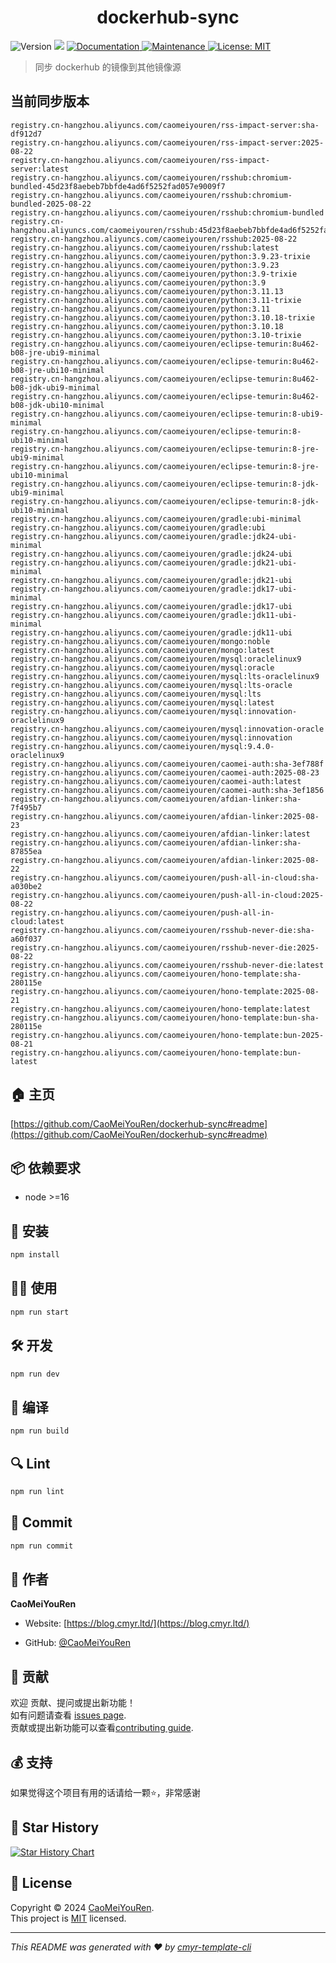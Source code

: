 <h1 align="center">dockerhub-sync </h1>
<p>
  <img alt="Version" src="https://img.shields.io/badge/version-0.1.0-blue.svg?cacheSeconds=2592000" />
  <img src="https://img.shields.io/badge/node-%3E%3D16-blue.svg" />
  <a href="https://github.com/CaoMeiYouRen/dockerhub-sync#readme" target="_blank">
    <img alt="Documentation" src="https://img.shields.io/badge/documentation-yes-brightgreen.svg" />
  </a>
  <a href="https://github.com/CaoMeiYouRen/dockerhub-sync/graphs/commit-activity" target="_blank">
    <img alt="Maintenance" src="https://img.shields.io/badge/Maintained%3F-yes-green.svg" />
  </a>
  <a href="https://github.com/CaoMeiYouRen/dockerhub-sync/blob/master/LICENSE" target="_blank">
    <img alt="License: MIT" src="https://img.shields.io/github/license/CaoMeiYouRen/dockerhub-sync?color=yellow" />
  </a>
</p>


> 同步 dockerhub 的镜像到其他镜像源

## 当前同步版本

<!-- DOCKER_START -->
```
registry.cn-hangzhou.aliyuncs.com/caomeiyouren/rss-impact-server:sha-df912d7
registry.cn-hangzhou.aliyuncs.com/caomeiyouren/rss-impact-server:2025-08-22
registry.cn-hangzhou.aliyuncs.com/caomeiyouren/rss-impact-server:latest
registry.cn-hangzhou.aliyuncs.com/caomeiyouren/rsshub:chromium-bundled-45d23f8aebeb7bbfde4ad6f5252fad057e9009f7
registry.cn-hangzhou.aliyuncs.com/caomeiyouren/rsshub:chromium-bundled-2025-08-22
registry.cn-hangzhou.aliyuncs.com/caomeiyouren/rsshub:chromium-bundled
registry.cn-hangzhou.aliyuncs.com/caomeiyouren/rsshub:45d23f8aebeb7bbfde4ad6f5252fad057e9009f7
registry.cn-hangzhou.aliyuncs.com/caomeiyouren/rsshub:2025-08-22
registry.cn-hangzhou.aliyuncs.com/caomeiyouren/rsshub:latest
registry.cn-hangzhou.aliyuncs.com/caomeiyouren/python:3.9.23-trixie
registry.cn-hangzhou.aliyuncs.com/caomeiyouren/python:3.9.23
registry.cn-hangzhou.aliyuncs.com/caomeiyouren/python:3.9-trixie
registry.cn-hangzhou.aliyuncs.com/caomeiyouren/python:3.9
registry.cn-hangzhou.aliyuncs.com/caomeiyouren/python:3.11.13
registry.cn-hangzhou.aliyuncs.com/caomeiyouren/python:3.11-trixie
registry.cn-hangzhou.aliyuncs.com/caomeiyouren/python:3.11
registry.cn-hangzhou.aliyuncs.com/caomeiyouren/python:3.10.18-trixie
registry.cn-hangzhou.aliyuncs.com/caomeiyouren/python:3.10.18
registry.cn-hangzhou.aliyuncs.com/caomeiyouren/python:3.10-trixie
registry.cn-hangzhou.aliyuncs.com/caomeiyouren/eclipse-temurin:8u462-b08-jre-ubi9-minimal
registry.cn-hangzhou.aliyuncs.com/caomeiyouren/eclipse-temurin:8u462-b08-jre-ubi10-minimal
registry.cn-hangzhou.aliyuncs.com/caomeiyouren/eclipse-temurin:8u462-b08-jdk-ubi9-minimal
registry.cn-hangzhou.aliyuncs.com/caomeiyouren/eclipse-temurin:8u462-b08-jdk-ubi10-minimal
registry.cn-hangzhou.aliyuncs.com/caomeiyouren/eclipse-temurin:8-ubi9-minimal
registry.cn-hangzhou.aliyuncs.com/caomeiyouren/eclipse-temurin:8-ubi10-minimal
registry.cn-hangzhou.aliyuncs.com/caomeiyouren/eclipse-temurin:8-jre-ubi9-minimal
registry.cn-hangzhou.aliyuncs.com/caomeiyouren/eclipse-temurin:8-jre-ubi10-minimal
registry.cn-hangzhou.aliyuncs.com/caomeiyouren/eclipse-temurin:8-jdk-ubi9-minimal
registry.cn-hangzhou.aliyuncs.com/caomeiyouren/eclipse-temurin:8-jdk-ubi10-minimal
registry.cn-hangzhou.aliyuncs.com/caomeiyouren/gradle:ubi-minimal
registry.cn-hangzhou.aliyuncs.com/caomeiyouren/gradle:ubi
registry.cn-hangzhou.aliyuncs.com/caomeiyouren/gradle:jdk24-ubi-minimal
registry.cn-hangzhou.aliyuncs.com/caomeiyouren/gradle:jdk24-ubi
registry.cn-hangzhou.aliyuncs.com/caomeiyouren/gradle:jdk21-ubi-minimal
registry.cn-hangzhou.aliyuncs.com/caomeiyouren/gradle:jdk21-ubi
registry.cn-hangzhou.aliyuncs.com/caomeiyouren/gradle:jdk17-ubi-minimal
registry.cn-hangzhou.aliyuncs.com/caomeiyouren/gradle:jdk17-ubi
registry.cn-hangzhou.aliyuncs.com/caomeiyouren/gradle:jdk11-ubi-minimal
registry.cn-hangzhou.aliyuncs.com/caomeiyouren/gradle:jdk11-ubi
registry.cn-hangzhou.aliyuncs.com/caomeiyouren/mongo:noble
registry.cn-hangzhou.aliyuncs.com/caomeiyouren/mongo:latest
registry.cn-hangzhou.aliyuncs.com/caomeiyouren/mysql:oraclelinux9
registry.cn-hangzhou.aliyuncs.com/caomeiyouren/mysql:oracle
registry.cn-hangzhou.aliyuncs.com/caomeiyouren/mysql:lts-oraclelinux9
registry.cn-hangzhou.aliyuncs.com/caomeiyouren/mysql:lts-oracle
registry.cn-hangzhou.aliyuncs.com/caomeiyouren/mysql:lts
registry.cn-hangzhou.aliyuncs.com/caomeiyouren/mysql:latest
registry.cn-hangzhou.aliyuncs.com/caomeiyouren/mysql:innovation-oraclelinux9
registry.cn-hangzhou.aliyuncs.com/caomeiyouren/mysql:innovation-oracle
registry.cn-hangzhou.aliyuncs.com/caomeiyouren/mysql:innovation
registry.cn-hangzhou.aliyuncs.com/caomeiyouren/mysql:9.4.0-oraclelinux9
registry.cn-hangzhou.aliyuncs.com/caomeiyouren/caomei-auth:sha-3ef788f
registry.cn-hangzhou.aliyuncs.com/caomeiyouren/caomei-auth:2025-08-23
registry.cn-hangzhou.aliyuncs.com/caomeiyouren/caomei-auth:latest
registry.cn-hangzhou.aliyuncs.com/caomeiyouren/caomei-auth:sha-3ef1856
registry.cn-hangzhou.aliyuncs.com/caomeiyouren/afdian-linker:sha-7f495b7
registry.cn-hangzhou.aliyuncs.com/caomeiyouren/afdian-linker:2025-08-23
registry.cn-hangzhou.aliyuncs.com/caomeiyouren/afdian-linker:latest
registry.cn-hangzhou.aliyuncs.com/caomeiyouren/afdian-linker:sha-87855ea
registry.cn-hangzhou.aliyuncs.com/caomeiyouren/afdian-linker:2025-08-22
registry.cn-hangzhou.aliyuncs.com/caomeiyouren/push-all-in-cloud:sha-a030be2
registry.cn-hangzhou.aliyuncs.com/caomeiyouren/push-all-in-cloud:2025-08-22
registry.cn-hangzhou.aliyuncs.com/caomeiyouren/push-all-in-cloud:latest
registry.cn-hangzhou.aliyuncs.com/caomeiyouren/rsshub-never-die:sha-a60f037
registry.cn-hangzhou.aliyuncs.com/caomeiyouren/rsshub-never-die:2025-08-22
registry.cn-hangzhou.aliyuncs.com/caomeiyouren/rsshub-never-die:latest
registry.cn-hangzhou.aliyuncs.com/caomeiyouren/hono-template:sha-280115e
registry.cn-hangzhou.aliyuncs.com/caomeiyouren/hono-template:2025-08-21
registry.cn-hangzhou.aliyuncs.com/caomeiyouren/hono-template:latest
registry.cn-hangzhou.aliyuncs.com/caomeiyouren/hono-template:bun-sha-280115e
registry.cn-hangzhou.aliyuncs.com/caomeiyouren/hono-template:bun-2025-08-21
registry.cn-hangzhou.aliyuncs.com/caomeiyouren/hono-template:bun-latest
```
<!-- DOCKER_END -->

## 🏠 主页

[https://github.com/CaoMeiYouRen/dockerhub-sync#readme](https://github.com/CaoMeiYouRen/dockerhub-sync#readme)


## 📦 依赖要求


- node >=16

## 🚀 安装

```sh
npm install
```

## 👨‍💻 使用

```sh
npm run start
```

## 🛠️ 开发

```sh
npm run dev
```

## 🔧 编译

```sh
npm run build
```

## 🔍 Lint

```sh
npm run lint
```

## 💾 Commit

```sh
npm run commit
```


## 👤 作者


**CaoMeiYouRen**

* Website: [https://blog.cmyr.ltd/](https://blog.cmyr.ltd/)

* GitHub: [@CaoMeiYouRen](https://github.com/CaoMeiYouRen)


## 🤝 贡献

欢迎 贡献、提问或提出新功能！<br />如有问题请查看 [issues page](https://github.com/CaoMeiYouRen/dockerhub-sync/issues). <br/>贡献或提出新功能可以查看[contributing guide](https://github.com/CaoMeiYouRen/dockerhub-sync/blob/master/CONTRIBUTING.md).

## 💰 支持

如果觉得这个项目有用的话请给一颗⭐️，非常感谢

## 🌟 Star History

[![Star History Chart](https://api.star-history.com/svg?repos=CaoMeiYouRen/dockerhub-sync&type=Date)](https://star-history.com/#CaoMeiYouRen/dockerhub-sync&Date)

## 📝 License

Copyright © 2024 [CaoMeiYouRen](https://github.com/CaoMeiYouRen).<br />
This project is [MIT](https://github.com/CaoMeiYouRen/dockerhub-sync/blob/master/LICENSE) licensed.

***
_This README was generated with ❤️ by [cmyr-template-cli](https://github.com/CaoMeiYouRen/cmyr-template-cli)_
